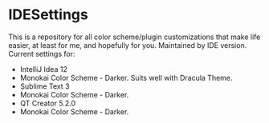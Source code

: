 IDESettings
===========


This is a repository for all color scheme/plugin customizations that make life easier, at least for me, and hopefully for you.
Maintained by IDE version.
Current settings for:
* IntelliJ Idea 12
 * Monokai Color Scheme - Darker. Suits well with Dracula Theme.
* Sublime Text 3
 * Monokai Color Scheme - Darker.
* QT Creator 5.2.0
 * Monokai Color Scheme - Darker.
